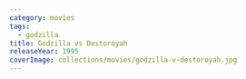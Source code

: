 ```yaml
---
category: movies
tags:
  - godzilla
title: Godzilla vs Destoroyah
releaseYear: 1995
coverImage: collections/movies/godzilla-v-destoroyah.jpg
---
```


